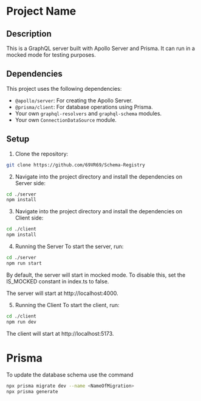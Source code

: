 # Project Name

## Description

This is a GraphQL server built with Apollo Server and Prisma. It can run in a mocked mode for testing purposes.

## Dependencies

This project uses the following dependencies:

- `@apollo/server`: For creating the Apollo Server.
- `@prisma/client`: For database operations using Prisma.
- Your own `graphql-resolvers` and `graphql-schema` modules.
- Your own `ConnectionDataSource` module.

## Setup

1. Clone the repository:

```bash
git clone https://github.com/69VR69/Schema-Registry
```

2. Navigate into the project directory and install the dependencies on Server side:

```bash
cd ./server
npm install
```

3. Navigate into the project directory and install the dependencies on Client side:

```bash
cd ./client
npm install
```

4. Running the Server
   To start the server, run:

```bash
cd ./server
npm run start
```

By default, the server will start in mocked mode. To disable this, set the IS_MOCKED constant in index.ts to false.

The server will start at http://localhost:4000.

5. Running the Client
   To start the client, run:

```bash
cd ./client
npm run dev
```

The client will start at http://localhost:5173.

# Prisma

To update the database schema use the command
```bash
npx prisma migrate dev --name <NameOfMigration>
npx prisma generate
```
